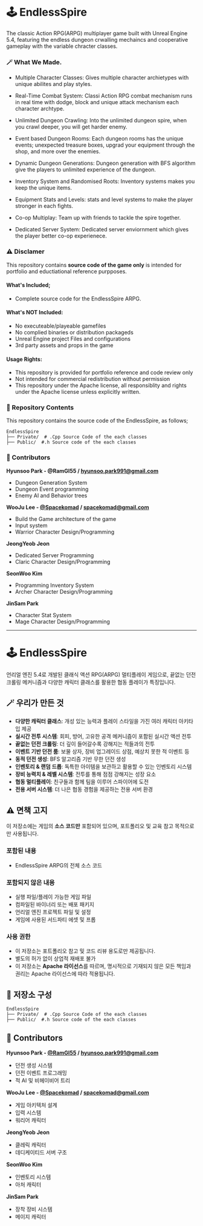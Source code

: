 # 🕹️ EndlessSpire
The classic Action RPG(ARPG) multiplayer game built with Unreal Engine 5.4, featuring the endless dungeon crwalling mechaincs and cooperative gameplay with the variable chracter classes. 

### 🪄 What We Made.
- Multiple Character Classes: Gives multiple character archietypes with unique abilites and play styles.
- Real-Time Combat System: Classi Action RPG combat mechanism runs in real time with dodge, block and unique attack mechanism each character archtype. 
  
- Unlimited Dungeon Crawling: Into the unlimited dungeon spire, when you crawl deeper, you will get harder enemy.
- Event based Dungeon Rooms: Each dungeon rooms has the unique events; unexpected treasure boxes, upgrad your equipment through the shop, and more over the enemies.
- Dynamic Dungeon Generations: Dungeon generation with BFS algorithm give the players to unlimited experience of the dungeon. 
  
- Inventory System and Randomised Roots: Inventory systems makes you keep the unique items. 
- Equipment Stats and Levels: stats and level systems to make the player stronger in each fights.

- Co-op Multiplay: Team up with friends to tackle the spire together.
- Dedicated Server System: Dedicated server enviornment which gives the player better co-op experienece. 


### ⚠️ Disclamer 
This repository contains **source code of the game only** is intended for portfolio and eductiational reference purpposes. 

#### What's Included; 
- Complete source code for the EndlessSpire ARPG. 

#### What's NOT Included: 
- No executeable/playeable gamefiles
- No complied binaries or distribution packageds
- Unreal Engine project Files and configurations
- 3rd party assets and props in the game

#### Usage Rights:
- This repository is provided for portfolio reference and code review only
- Not intended for commercial redistribution without permission
- This repository under the Apache license, all responsiblity and rights under the Apache license unless explicitly written. 


### 📁 Repository Contents
This repository contains the source code of the EndlessSpire, as follows;

```
EndlessSpire
├── Private/  # .Cpp Source Code of the each classes  
├── Public/  #.h Source code of the each classes
```


### 🙆 Contributors 
**Hyunsoo Park - @RamGI55 / hyunsoo.park991@gmail.com**
- Dungeon Generation System
- Dungeon Event programming
- Enemy AI and Behavior trees

**WooJu Lee - [@Spacekomad](https://github.com/Spacekomad) / spacekomad@gmail.com** 
- Build the Game architecture of the game
- Input system
- Warrior Character Design/Programming

**JeongYeob Jeon**  
- Dedicated Server Programming
- Claric Character Design/Programming

**SeonWoo Kim**  
- Programming Inventory System 
- Archer Character Design/Programming

**JinSam Park**  
- Character Stat System
- Mage Character Design/Programming

---

# 🕹️ EndlessSpire
언리얼 엔진 5.4로 개발된 클래식 액션 RPG(ARPG) 멀티플레이 게임으로, 끝없는 던전 크롤링 메커니즘과 다양한 캐릭터 클래스를 활용한 협동 플레이가 특징입니다.  


## 🪄 우리가 만든 것
- **다양한 캐릭터 클래스**: 개성 있는 능력과 플레이 스타일을 가진 여러 캐릭터 아키타입 제공  
- **실시간 전투 시스템**: 회피, 방어, 고유한 공격 메커니즘이 포함된 실시간 액션 전투  
- **끝없는 던전 크롤링**: 더 깊이 들어갈수록 강해지는 적들과의 전투  
- **이벤트 기반 던전 룸**: 보물 상자, 장비 업그레이드 상점, 예상치 못한 적 이벤트 등  
- **동적 던전 생성**: BFS 알고리즘 기반 무한 던전 생성  
- **인벤토리 & 랜덤 드롭**: 독특한 아이템을 보관하고 활용할 수 있는 인벤토리 시스템  
- **장비 능력치 & 레벨 시스템**: 전투를 통해 점점 강해지는 성장 요소  
- **협동 멀티플레이**: 친구들과 함께 팀을 이루어 스파이어에 도전  
- **전용 서버 시스템**: 더 나은 협동 경험을 제공하는 전용 서버 환경  



## ⚠️ 면책 고지
이 저장소에는 게임의 **소스 코드만** 포함되어 있으며, 포트폴리오 및 교육 참고 목적으로만 사용됩니다.  

### 포함된 내용
- EndlessSpire ARPG의 전체 소스 코드  

### 포함되지 않은 내용
- 실행 파일/플레이 가능한 게임 파일  
- 컴파일된 바이너리 또는 배포 패키지  
- 언리얼 엔진 프로젝트 파일 및 설정  
- 게임에 사용된 서드파티 에셋 및 프롭  

### 사용 권한
- 이 저장소는 포트폴리오 참고 및 코드 리뷰 용도로만 제공됩니다.  
- 별도의 허가 없이 상업적 재배포 불가  
- 이 저장소는 **Apache 라이선스**를 따르며, 명시적으로 기재되지 않은 모든 책임과 권리는 Apache 라이선스에 따라 적용됩니다.  


## 📁 저장소 구성
```
EndlessSpire
├── Private/  # .Cpp Source Code of the each classes  
├── Public/  #.h Source code of the each classes
```


## 🙆 Contributors
**Hyunsoo Park - [@RamGI55](https://github.com/RamGI55) / hyunsoo.park991@gmail.com**  
- 던전 생성 시스템  
- 던전 이벤트 프로그래밍  
- 적 AI 및 비헤이비어 트리  

**WooJu Lee - [@Spacekomad](https://github.com/Spacekomad) / spacekomad@gmail.com**  
- 게임 아키텍처 설계  
- 입력 시스템
- 워리어 캐릭터

**JeongYeob Jeon**  
- 클레릭 캐릭터
- 데디케이티드 서버 구조

**SeonWoo Kim**  
- 인벤토리 시스템
- 아처 캐릭터

**JinSam Park**  
- 장착 장비 시스템
- 메이지 캐릭터
